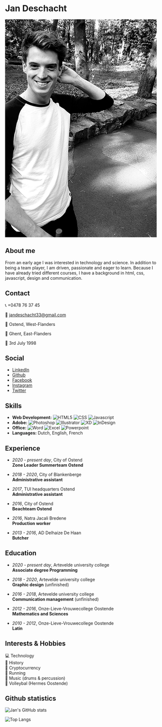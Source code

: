 # Jan Deschacht

![Jan Deschacht](./img/jan_deschacht.png "Jan Deschacht")

## About me

From an early age I was interested in technology and science. In addition to being a team player, I am driven, passionate and eager to learn. Because I have already tried different courses, I have a background in html, css, javascript, design and communication.

## Contact

:telephone_receiver: +0478 76 37 45  

:email: jandeschacht33@gmail.com  

:house_with_garden: Ostend, West-Flanders  

:round_pushpin: Ghent, East-Flanders  

:cake: 3rd July 1998  


## Social

* [LinkedIn](https://www.linkedin.com/in/jan-deschacht-81a888178/ "LinkedIn")  
* [Github](https://github.com/pgm-jandeschacht "Github")  
* [Facebook](https://www.facebook.com/jan.deschacht/ "Facebook")  
* [Instagram](https://www.instagram.com/jandeschacht/ "Instagram")  
* [Twitter](https://twitter.com/BanantjeJan "Twitter")  

## Skills

* **Web Development:** ![HTML5](https://img.shields.io/badge/Code-HTML5-informational?style=flat-square&logo=html5&logoColor=white&color=orange) ![CSS](https://img.shields.io/badge/Code-CSS3-informational?style=flat-square&logo=css3&logoColor=white&color=blue) ![Javascript](https://img.shields.io/badge/Code-JavaScript-informational?style=flat-square&logo=javascript&logoColor=white&color=yellow)
* **Adobe:** ![Photoshop](https://img.shields.io/badge/Adobe-Photoshop-informational?style=flat-square&logo=adobe-photoshop&logoColor=white&color=blue) ![Illustrator](https://img.shields.io/badge/Adobe-Illustrator-informational?style=flat-square&logo=adobe-illustrator&logoColor=white&color=yellow) ![XD](https://img.shields.io/badge/Adobe-XD-informational?style=flat-square&logo=adobe-xd&logoColor=white&color=ff69b4) ![InDesign](https://img.shields.io/badge/Adobe-Indesign-informational?style=flat-square&logo=adobe-indesign&logoColor=white&color=red)
* **Office:** ![Word](https://img.shields.io/badge/Office-Word-blue?style=flat-square) ![Excel](https://img.shields.io/badge/Office-Excel-green?style=flat-square) ![Powerpoint](https://img.shields.io/badge/Office-Powerpoint-red?style=flat-square)
* **Languages:** Dutch, English, French

## Experience

* *2020 - present day*, City of Ostend  
  **Zone Leader Summerteam Ostend**  

* *2018 - 2020*, City of Blankenberge  
  **Administrative assistant**  

* *2017*, TUI headquarters Ostend  
  **Administrative assistant**  

* *2016*, City of Ostend  
  **Beachteam Ostend**  

* *2016*, Natra Jacali Bredene  
  **Production worker**  

* *2013 - 2016*, AD Delhaize De Haan  
  **Butcher**  

## Education

* *2020 - present day*,  Artevelde university college  
  **Associate degree Programming**  

* *2018 - 2020*,  Artevelde university college  
  **Graphic design** (unfinished)  

* *2016 - 2018*,  Artevelde university college  
  **Communication management** (unfinished)  

* *2012 - 2016*,  Onze-Lieve-Vrouwecollege Oostende  
  **Mathematics and Sciences**  
  
* *2010 - 2012*,  Onze-Lieve-Vrouwecollege Oostende  
  **Latin**  

## Interests & Hobbies

:computer: Technology  
:european_castle: History  
:money_with_wings: Cryptocurrency  
:running: Running  
:musical_score: Music (drums & percussion)  
:volleyball: Volleybal (Hermes Oostende)  

## Github statistics

![Jan's GitHub stats](https://github-readme-stats.vercel.app/api?username=pgm-jandeschacht&show_icons=true&theme=dark)  

![Top Langs](https://github-readme-stats.vercel.app/api/top-langs/?username=pgm-jandeschacht&theme=dark)  